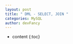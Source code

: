 ```yaml
---
layout: post
title: " DML - SELECT, JOIN "
categories: MySQL
author: devFancy
---
```

* content
{:toc}